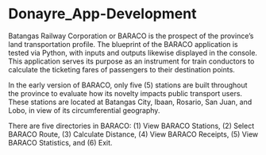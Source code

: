 # Donayre_App-Development

Batangas Railway Corporation or BARACO is the prospect of the province’s land transportation profile. The blueprint of the BARACO application is tested via Python, with inputs and outputs likewise displayed in the console. This application serves its purpose as an instrument for train conductors to calculate the ticketing fares of passengers to their destination points.

In the early version of BARACO, only five (5) stations are built throughout the province to evaluate how its novelty impacts public transport users. These stations are located at Batangas City, Ibaan, Rosario, San Juan, and Lobo, in view of its circumferential geography.

There are five directories in BARACO: (1) View BARACO Stations, (2) Select BARACO Route, (3) Calculate Distance, (4) View BARACO Receipts, (5) View BARACO Statistics, and (6) Exit.
